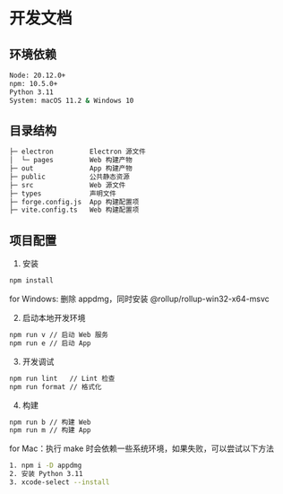# 开发文档

## 环境依赖

```sh
Node: 20.12.0+
npm: 10.5.0+
Python 3.11
System: macOS 11.2 & Windows 10
```

## 目录结构

```sh
├─ electron         Electron 源文件
│  └─ pages         Web 构建产物
├─ out              App 构建产物
├─ public           公共静态资源
├─ src              Web 源文件
├─ types            声明文件
├─ forge.config.js  App 构建配置项
├─ vite.config.ts   Web 构建配置项
```

## 项目配置

1. 安装

```sh
npm install
```

for Windows: 删除 appdmg，同时安装 @rollup/rollup-win32-x64-msvc

2. 启动本地开发环境

```sh
npm run v // 启动 Web 服务
npm run e // 启动 App
```

3. 开发调试

```sh
npm run lint   // Lint 检查
npm run format // 格式化
```

4. 构建

```sh
npm run b // 构建 Web
npm run m // 构建 App
```

for Mac：执行 make 时会依赖一些系统环境，如果失败，可以尝试以下方法

```sh
1. npm i -D appdmg
2. 安装 Python 3.11
3. xcode-select --install
```
